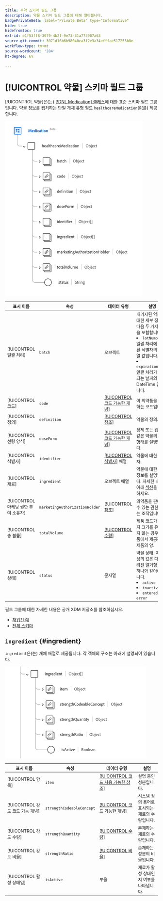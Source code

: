 ```yaml
---
title: 투약 스키마 필드 그룹
description: 약물 스키마 필드 그룹에 대해 알아봅니다.
badgePrivateBeta: label="Private Beta" type="Informative"
hide: true
hidefromtoc: true
exl-id: e1f53ff8-3079-4b2f-9e73-31a773907a63
source-git-commit: 3071d16b6b98040ea3f2e3a34efffae517253b8e
workflow-type: tm+mt
source-wordcount: '284'
ht-degree: 6%

---
```


# [!UICONTROL 약물] 스키마 필드 그룹

[!UICONTROL 약물]은(는) [[!DNL Medication] 클래스](../../../classes/medication.md)에 대한 표준 스키마 필드 그룹입니다. 약물 정보를 캡처하는 단일 개체 유형 필드 `healthcareMedication`을(를) 제공합니다.

![필드 그룹 구조](../../../images/healthcare/field-groups/medication/medication.png)

| 표시 이름 | 속성 | 데이터 유형 | 설명 |
| ---|  --- | --- | --- |
| [!UICONTROL 일괄 처리] | `batch` | 오브젝트 | 패키지된 약물에 대한 세부 정보. 다음 두 가지 속성을 포함합니다. <li>`lotNumber`: 일괄 처리에 할당된 식별자의 문자열 값입니다.</li> <li>`expirationDate`: 일괄 처리가 만료되는 날짜의 DateTime 값입니다.</li> |
| [!UICONTROL 코드] | `code` | [[!UICONTROL 코드 가능한 개념]](../data-types/codeable-concept.md) | 이 의약품을 식별하는 코드입니다. |
| [!UICONTROL 정의] | `definition` | [[!UICONTROL 참조]](../data-types/reference.md) | 약물의 정의. |
| [!UICONTROL 선량 양식] | `doseForm` | [[!UICONTROL 코드 가능한 개념]](../data-types/codeable-concept.md) | 정제 또는 캡슐과 같은 약물의 용량 형태를 설명합니다. |
| [!UICONTROL 식별자] | `identifier` | [[!UICONTROL 식별자]](../data-types/identifier.md) 배열 | 약물에 대한 식별자. |
| [!UICONTROL 재료] | `ingredient` | 오브젝트 배열 | 약물에 대한 성분 정보를 설명합니다. 자세한 내용은 아래 [섹션](#ingredient)을 참조하세요. |
| [!UICONTROL 마케팅 권한 부여 소유자] | `marketingAuthorizationHolder` | [[!UICONTROL 참조]](../data-types/reference.md) | 의약품을 판매할 수 있는 권한이 있는 조직입니다. |
| [!UICONTROL 총 볼륨] | `totalVolume` | [[!UICONTROL 수량]](../data-types/quantity.md) | 제품 코드가 패키지 크기를 유추하지 않는 경우 의약품에서 제공하는 제품의 양. |
| [!UICONTROL 상태] | `status` | 문자열 | 약물 상태. 이 속성의 값은 다음 알려진 열거형 값 중 하나와 같아야 합니다. <li> `active` </li> <li> `inactive` </li> <li> `entered-in-error` </li> |

필드 그룹에 대한 자세한 내용은 공개 XDM 저장소를 참조하십시오.

* [채워진 예](https://github.com/adobe/xdm/blob/master/extensions/industry/healthcare/fhir/fieldgroups/medication.example.1.json)
* [전체 스키마](https://github.com/adobe/xdm/blob/master/extensions/industry/healthcare/fhir/fieldgroups/medication.schema.json)

## `ingredient` {#ingredient}

`ingredient`은(는) 개체 배열로 제공됩니다. 각 객체의 구조는 아래에 설명되어 있습니다.

![재료 구조](../../../images/healthcare/field-groups/medication/ingredient.png)

| 표시 이름 | 속성 | 데이터 유형 | 설명 |
| --- | --- | --- | --- |
| [!UICONTROL 항목] | `item` | [[!UICONTROL 코드 사용 가능한 참조]](../data-types/codeable-reference.md) | 설명 중인 성분입니다. |
| [!UICONTROL 강도 코드 가능 개념] | `strengthCodeableConcept` | [[!UICONTROL 코드 가능한 개념]](../data-types/codeable-concept.md) | 시스템 정의 용어로 표시되는 재료의 수량입니다. |
| [!UICONTROL 강도 수량] | `strengthQuantity` | [[!UICONTROL 수량]](../data-types/quantity.md) | 존재하는 재료의 수량입니다. |
| [!UICONTROL 강도 비율] | `strengthRatio` | [[!UICONTROL 비율]](../data-types/ratio.md) | 존재하는 성분의 비율입니다. |
| [!UICONTROL 활성 상태임] | `isActive` | 부울 | 재료가 활성 상태인지 여부를 나타냅니다. |
